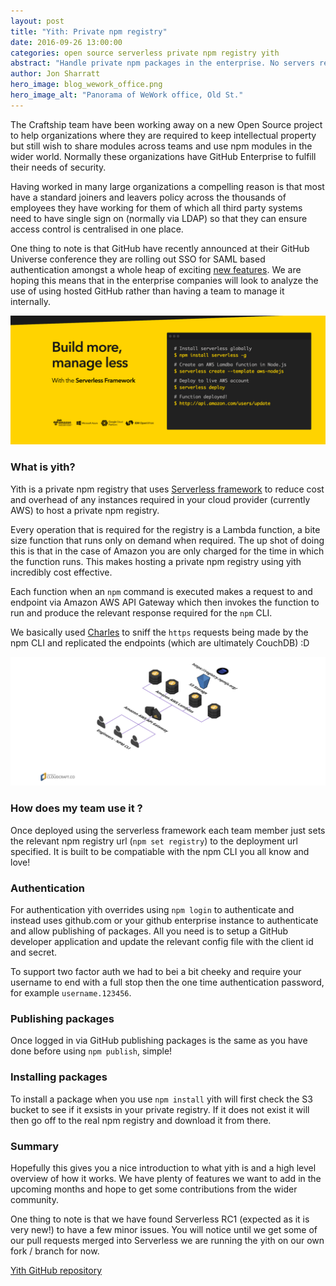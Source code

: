 ```yaml
---
layout: post
title: "Yith: Private npm registry"
date: 2016-09-26 13:00:00
categories: open source serverless private npm registry yith
abstract: "Handle private npm packages in the enterprise. No servers required!"
author: Jon Sharratt
hero_image: blog_wework_office.png
hero_image_alt: "Panorama of WeWork office, Old St."
---
```


The Craftship team have been working away on a new Open Source project
to help organizations where they are required to keep intellectual
property but still wish to share modules across teams and use npm
modules in the wider world.  Normally these organizations
have GitHub Enterprise to fulfill their needs of security.

Having worked in many large organizations a compelling reason is that most have
a standard joiners and leavers policy across the thousands of employees
they have working for them of which all third party systems
need to have single sign on (normally via LDAP) so that they can ensure access control
is centralised in one place.

One thing to note is that GitHub have recently announced at their GitHub Universe
conference they are rolling out SSO for SAML based authentication amongst a whole heap of
exciting [new features](https://github.com/blog/2256-a-whole-new-github-universe-announcing-new-tools-forums-and-features).
We are hoping this means that in the enterprise companies will look to
analyze the use of using hosted GitHub rather than having a team to
manage it internally.

![Serverless astract imge](/images/blog_yith_serverless.png)

### What is yith?
Yith is a private npm registry that uses [Serverless framework](https://serverless.com/) to
reduce cost and overhead of any instances required in your cloud
provider (currently AWS) to host a private npm registry.

Every operation that is required for the registry is a Lambda function,
a bite size function that runs only on demand when required.  The up shot of
doing this is that in the case of Amazon you are only charged for the
time in which the function runs.  This makes hosting a private npm
registry using yith incredibly cost effective.

Each function when an `npm` command is executed makes a request to and
endpoint via Amazon AWS API Gateway which then invokes the function to
run and produce the relevant response required for the `npm` CLI.

We basically used [Charles](https://www.charlesproxy.com/) to sniff the `https`
requests being made by the npm CLI and replicated the endpoints (which are ultimately
CouchDB) :D

![yith cloud diagram](/images/blog_yith_diagram.png)

### How does my team use it ?
Once deployed using the serverless framework each team member just sets
the relevant npm registry url (`npm set registry`) to the deployment url
specified.  It is built to be compatiable with the npm CLI you all know
and love!

### Authentication
For authentication yith overrides using `npm login` to authenticate and instead
uses github.com or your github enterprise instance to authenticate and
allow publishing of packages.  All you need is to setup a GitHub
developer application and update the relevant config file with the
client id and secret.

To support two factor auth we had to bei a bit cheeky and require your username
to end with a full stop then the one time authentication password, for
example `username.123456`.

### Publishing packages
Once logged in via GitHub publishing packages is the same as you have
done before using `npm publish`, simple!

### Installing packages
To install a package when you use `npm install` yith will first check
the S3 bucket to see if it exsists in your private registry.  If it does
not exist it will then go off to the real npm registry and download it
from there.

### Summary
Hopefully this gives you a nice introduction to what yith is and a high
level overview of how it works.  We have plenty of features we want to
add in the upcoming months and hope to get some contributions from the
wider community.

One thing to note is that we have found Serverless RC1 (expected as it is
very new!) to have a few minor issues.  You will notice until we get
some of our pull requests merged into Serverless we are running the yith
on our own fork / branch for now.

[Yith GitHub repository](https://github.com/craftship/yith)
